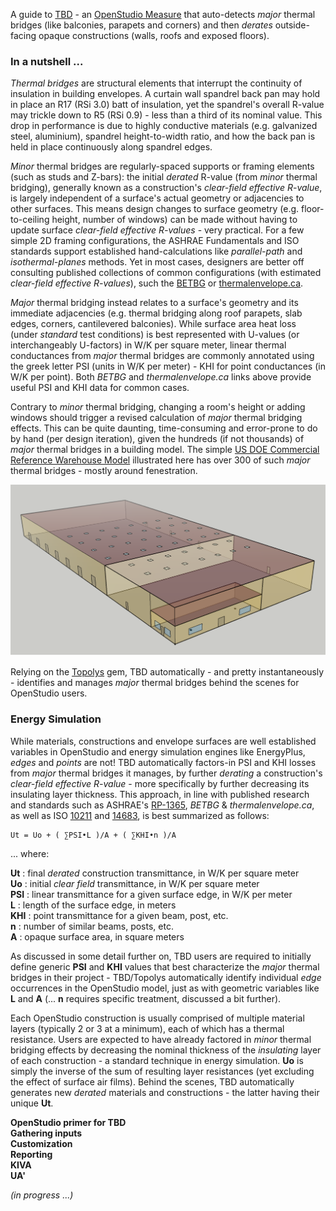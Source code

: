A guide to [TBD](https://github.com/rd2/tbd) - an [OpenStudio Measure](https://nrel.github.io/OpenStudio-user-documentation/reference/measure_writing_guide/) that auto-detects _major_ thermal bridges (like balconies, parapets and corners) and then _derates_ outside-facing opaque constructions (walls, roofs and exposed floors).

### In a nutshell ...

_Thermal bridges_ are structural elements that interrupt the continuity of insulation in building envelopes. A curtain wall spandrel back pan may hold in place an R17 (RSi 3.0) batt of insulation, yet the spandrel's overall R-value may trickle down to R5 (RSi 0.9) - less than a third of its nominal value. This drop in performance is due to highly conductive materials (e.g. galvanized steel, aluminium), spandrel height-to-width ratio, and how the back pan is held in place continuously along spandrel edges.

_Minor_ thermal bridges are regularly-spaced supports or framing elements (such as studs and Z-bars): the initial _derated_ R-value (from _minor_ thermal bridging), generally known as a construction's _clear-field effective R-value_, is largely independent of a surface's actual geometry or adjacencies to other surfaces. This means design changes to surface geometry (e.g. floor-to-ceiling height, number of windows) can be made without having to update surface _clear-field effective R-values_ - very practical. For a few simple 2D framing configurations, the ASHRAE Fundamentals and ISO standards support established hand-calculations like _parallel-path_ and _isothermal-planes_ methods. Yet in most cases, designers are better off consulting published collections of common configurations (with estimated _clear-field effective R-values_), such the [BETBG](https://www.bchydro.com/powersmart/business/programs/new-construction.html) or [thermalenvelope.ca](https://thermalenvelope.ca).

_Major_ thermal bridging instead relates to a surface's geometry and its immediate adjacencies (e.g. thermal bridging along roof parapets, slab edges, corners, cantilevered balconies). While surface area heat loss (under _standard_ test conditions) is best represented with U-values (or interchangeably U-factors) in W/K per square meter, linear thermal conductances from _major_ thermal bridges are commonly annotated using the greek letter PSI (units in W/K per meter) - KHI for point conductances (in W/K per point). Both _BETBG_ and _thermalenvelope.ca_ links above provide useful PSI and KHI data for common cases.

Contrary to _minor_ thermal bridging, changing a room's height or adding windows should trigger a revised calculation of _major_ thermal bridging effects. This can be quite daunting, time-consuming and error-prone to do by hand (per design iteration), given the hundreds (if not thousands) of _major_ thermal bridges in a building model. The simple [US DOE Commercial Reference Warehouse Model](https://www.energy.gov/eere/buildings/commercial-reference-buildings) illustrated here has over 300 of such _major_ thermal bridges - mostly around fenestration.

![US DOE Commercial Reference Warehouse](./assets/images/warehouse.png "US DOE Commercial Reference Warehouse")

Relying on the [Topolys](https://github.com/automaticmagic/topolys) gem, TBD automatically - and pretty instantaneously - identifies and manages _major_ thermal bridges behind the scenes for OpenStudio users.

### Energy Simulation

While materials, constructions and envelope surfaces are well established variables in OpenStudio and energy simulation engines like EnergyPlus, _edges_ and _points_ are not! TBD automatically factors-in PSI and KHI losses from _major_ thermal bridges it manages, by further _derating_ a construction's _clear-field effective R-value_ - more specifically by further decreasing its insulating layer thickness. This approach, in line with published research and standards such as ASHRAE's [RP-1365](https://www.techstreet.com/standards/rp-1365-thermal-performance-of-building-envelope-details-for-mid-and-high-rise-buildings?product_id=1806751), _BETBG_ & _thermalenvelope.ca_, as well as ISO [10211](https://www.iso.org/standard/65710.html) and [14683](https://www.iso.org/standard/65706.html), is best summarized as follows:
```
Ut = Uo + ( ∑PSI•L )/A + ( ∑KHI•n )/A
```
... where:

__Ut__ : final _derated_ construction transmittance, in W/K per square meter  
__Uo__ : initial _clear field_ transmittance, in W/K per square meter  
__PSI__ : linear transmittance for a given surface edge, in W/K per meter  
__L__ : length of the surface edge, in meters  
__KHI__ : point transmittance for a given beam, post, etc.  
__n__ : number of similar beams, posts, etc.  
__A__ : opaque surface area, in square meters  

As discussed in some detail further on, TBD users are required to initially define generic __PSI__ and __KHI__ values that best characterize the _major_ thermal bridges in their project - TBD/Topolys automatically identify individual _edge_ occurrences in the OpenStudio model, just as with geometric variables like __L__ and __A__ (... __n__ requires specific treatment, discussed a bit further).

Each OpenStudio construction is usually comprised of multiple material layers (typically 2 or 3 at a minimum), each of which has a thermal resistance. Users are expected to have already factored in _minor_ thermal bridging effects by decreasing the nominal thickness of the _insulating_ layer of each construction - a standard technique in energy simulation. __Uo__ is simply the inverse of the sum of resulting layer resistances (yet excluding the effect of surface air films). Behind the scenes, TBD automatically generates new _derated_ materials and constructions - the latter having their unique __Ut__.

__OpenStudio primer for TBD__  
__Gathering inputs__  
__Customization__  
__Reporting__  
__KIVA__  
__UA'__  

_(in progress ...)_
